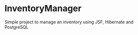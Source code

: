 InventoryManager
=========

Simple project to manage an inventory using JSF, Hibernate and PostgreSQL
